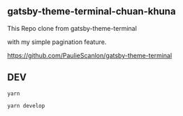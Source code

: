 ## gatsby-theme-terminal-chuan-khuna

This Repo clone from gatsby-theme-terminal

with my simple pagination feature.

https://github.com/PaulieScanlon/gatsby-theme-terminal

## DEV

```shell
yarn

yarn develop
```

